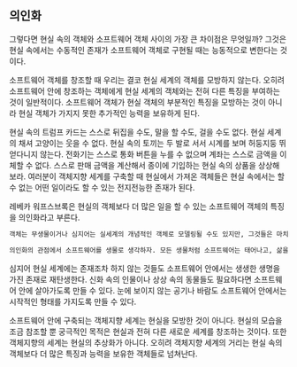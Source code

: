 ## 의인화
그렇다면 현실 속의 객체와 소프트웨어 객체 사이의 가장 큰 차이점은 무엇일까? 그것은 현실 속에서는 수동적인 존재가 소프트웨어 객체로 구현될 때는 능동적으로 변한다는 것이다.

소프트웨어 객체를 창조할 때 우리는 결코 현실 세계의 객체를 모방하지 않는다. 오히려 소프트웨어 안에 창조하는 객체에게 현실 세계의 객체와는 전혀 다른 특징을 부여하는 것이 일반적이다. 소프트웨어 객체가 현실 객체의 부분적인 특징을 모방하는 것이 아니라 현실 객체가 가지지 못한 추가적인 능력을 보유하게 된다.

현실 속의 트럼프 카드는 스스로 뒤집을 수도, 말을 할 수도, 걸을 수도 없다. 현실 세계의 채셔 고양이는 웃을 수 없다.  현실 속의 토끼는 두 발로 서서 시계를 보며 허둥지둥 뛰얻다니지 않는다. 전화기는 스스로 통화 버튼을 누를 수 없으며 계좌는 스스로 금액을 이체할 수 없다. 스스로 판매 금액을 계산해서 종이에 기입하는 현실 속의 상품을 상상해 보라. 여러분이 객체지향 세계를 구축할 때 현실에서 가져온 객체들은 현실 속에서는 할 수 없는 어떤 일이라도 할 수 있는 전지전능한 존재가 된다.

레베카 워프스브록은 현실의 객체보다 더 많은 일을 할 수 있는 소프트웨어 객체의 특징을 의인화라고 부른다.

```txt
객체는 무생물이거나 심지어는 실세계의 개념적인 객체로 모델링될 수도 있지만, 그것들은 마치 우리가 현실 세계에서 에이전트로 행동하는 것처럼 시스템 안에서 에이전트처럼 행동한다. 객체가 현실 세계의 대상보다 더 많이 안다는 것이 모순처럼 보일 수도 있다. 결국, 인간이라는 에이전트 없이 현실의 전화는 서로에게 전화를 걸지 않으며 색은 스스로 칠하지 않는다. 일상적인 체계에서는 어떤 사건이 일어나기 위해 반드시 인간 에이전트가 필요한 반면 객체들은 그들 자신의 체계 안에서 "능동적이고 자율적인"에이전트다.

의인화의 관점에서 소프트웨어를 생물로 생각하자. 모든 생물처럼 소프트웨어는 태어나고, 삶을 영위한고, 그리고 죽는다[Wirft-Brock 1990].
```

심지어 현실 세계에는 존재조차 하지 않는 것들도 소프트웨어 안에서는 생생한 생명을 가진 존재로 재탄생한다. 신화 속의 인물이나 상상 속의 동물들도 필요하다면 소프트웨어 안에 살아가도록 만들 수 있다. 눈에 보이지 않는 공기나 바람도 소프트웨어 안에서는 시작적인 형태를 가지도록 만들 수 있다. 

소프트웨어 안에 구축되는 객체지향 세계는 현실을 모방한 것이 아니다. 현실의 모습을 조금 참조할 뿐 궁극적인 목적은 현실과 전혀 다른 새로운 세계를 창조하는 것이다. 또한 객체지향의 세계는 현실의 추상화가 아니다. 오히려 객체지향 세계의 거리는 현실 속의 객체보다 더 많은 특징과 능력을 보유한 객체들로 넘쳐난다.